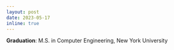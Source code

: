 ```yaml
---
layout: post
date: 2023-05-17 
inline: true
---
```


<b>Graduation</b>: M.S. in Computer Engineering, New York University
